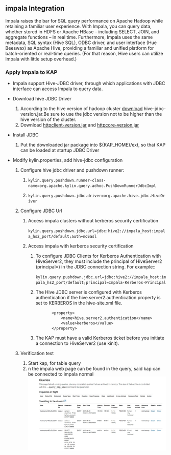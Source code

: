 ## impala Integration

Impala raises the bar for SQL query performance on Apache Hadoop while retaining a familiar user experience. With Impala, you can query data, whether stored in HDFS or Apache HBase – including SELECT, JOIN, and aggregate functions – in real time. Furthermore, Impala uses the same metadata, SQL syntax (Hive SQL), ODBC driver, and user interface (Hue Beeswax) as Apache Hive, providing a familiar and unified platform for batch-oriented or real-time queries. (For that reason, Hive users can utilize Impala with little setup overhead.)

### Apply Impala to KAP
* Impala support Hive-JDBC driver, through which applications with JDBC interface can access Impala to query data.

* Download hive JDBC Driver
  1. According to the hive version of hadoop cluster [download](hive-jdbc.jarhttps://mvnrepository.com/artifact/org.apache.hive/hive-jdbc) hive-jdbc-version.jar.Be sure to use the jdbc version not to be higher than the hive version of the cluster.
  2. Download [httpclient-version.jar](https://mvnrepository.com/artifact/org.apache.httpcomponents/httpclient) and [httpcore-version.jar](https://mvnrepository.com/artifact/org.apache.httpcomponents/httpcore)

* Install JDBC
  1. Put the downloaded jar package into ${KAP_HOME}/ext, so that KAP can be loaded at startup JDBC Driver


* Modify kylin.properties, add hive-jdbc configuration


  1. Configure hive jdbc driver and pushdown runner:

     1. ```kylin.query.pushdown.runner-class-name=org.apache.kylin.query.adhoc.PushDownRunnerJdbcImpl```

     2. ```kylin.query.pushdown.jdbc.driver=org.apache.hive.jdbc.HiveDriver```


  2. Configure JDBC Url

     1. Access impala clusters without kerberos security certification

          ```kylin.query.pushdown.jdbc.url=jdbc:hive2://impala_host:impala_hs2_port/default;auth=noSasl```

     2. Access impala with kerberos security certification
        1. To configure JDBC Clients for Kerberos Authentication with HiveServer2, they must include the principal of HiveServer2 (principal=<HiveServer2-Kerberos-Principal>) in the JDBC connection string. For example::

           ```kylin.query.pushdown.jdbc.url=jdbc:hive2://impala_host:impala_hs2_port/default;principal=Impala-Kerberos-Principal```


         2. The Hive JDBC server is configured with Kerberos authentication if the hive.server2.authentication property is set to KERBEROS in the hive-site.xml file.

            ```
                   <property>
                       <name>hive.server2.authentication</name>
                       <value>kerberos</value>
                   </property>
             ```
        3. The KAP must have a valid Kerberos ticket before you initiate a connection to HiveServer2 (use kinit).

  3. Verification test
     1. Start kap, for table query
     2. n the impala web page can be found in the query, said kap can be connected to impala normal
      ![](images/impala/1.png)





